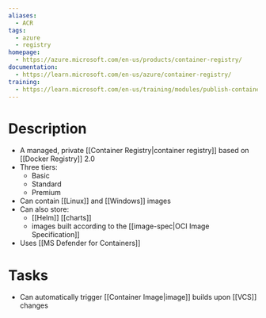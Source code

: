 ```yaml
---
aliases:
  - ACR
tags:
  - azure
  - registry
homepage:
  - https://azure.microsoft.com/en-us/products/container-registry/
documentation:
  - https://learn.microsoft.com/en-us/azure/container-registry/
training:
  - https://learn.microsoft.com/en-us/training/modules/publish-container-image-to-azure-container-registry/
---
```

# Description
- A managed, private [[Container Registry|container registry]] based on [[Docker Registry]] 2.0
- Three tiers:
	- Basic
	- Standard
	- Premium
- Can contain [[Linux]] and [[Windows]] images
- Can also store:
	- [[Helm]] [[charts]]
	- images built according to the [[image-spec|OCI Image Specification]]
- Uses  [[MS Defender for Containers]]
# Tasks
- Can automatically trigger [[Container Image|image]] builds upon [[VCS]] changes